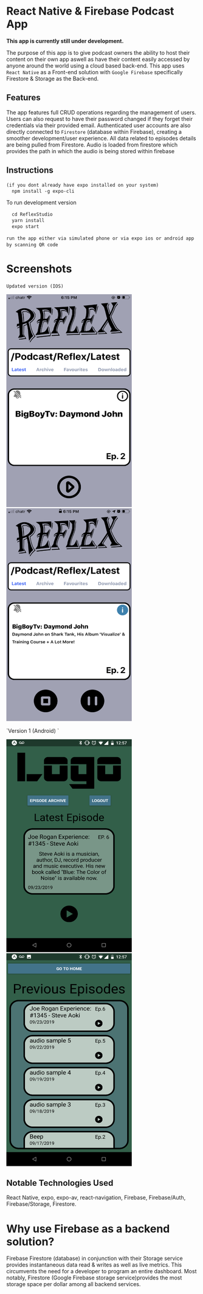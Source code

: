 # React Native &amp; Firebase Podcast App

**This app is currently still under development.**

The purpose of this app is to give podcast owners the ability to host their content on their own app aswell as have their content easily accessed by anyone around the world using a cloud based back-end. This app uses `React Native` as a Front-end solution with `Google Firebase` specifically Firestore & Storage as the Back-end.

## Features

The app features full CRUD operations regarding the management of users. Users can also request to have
their password changed if they forget their credentials via their provided email. Authenticated user accounts are also directly
connected to `Firestore` (database within Firebase), creating a smoother development/user experience. All data related to episodes details are being pulled from Firestore. Audio is loaded from firestore which provides the path in which the audio is being stored within firebase

## Instructions

```
(if you dont already have expo installed on your system)
  npm install -g expo-cli
```

To run development version

```
  cd ReflexStudio 
  yarn install
  expo start
```
  `run the app either via simulated phone or via expo ios or android app by scanning QR code`


# Screenshots

`Updated version (IOS) `
<p float="left">
<img src="Design/github/1.2 Dashboard.png" height="560" width="330" />  
<img src="Design/github/2.2 Previous.png" height="560" width="330" />  
</p>
 `Version 1 (Android) `
  <p float="right">
<img src="Design/github/1.Dashboard.png" height="560" width="330" />  
<img src="Design/github/2.Previous.png" height="560" width="330" />  
</p>

## Notable Technologies Used

React Native, expo, expo-av, react-navigation, Firebase, Firebase/Auth, Firebase/Storage, Firestore.

# Why use Firebase as a backend solution?

<p>Firebase Firestore (database) in conjunction with their Storage service provides instantaneous data read & writes as well as live metrics. This circumvents the need for a developer to program an entire dashboard. Most notably, Firestore (Google Firebase storage service)provides the most storage space per dollar among all backend services.</p>
